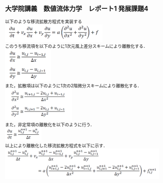 ## 大学院講義　数値流体力学　レポート1 発展課題4

以下のような移流拡散方程式を実装する    
<img src="https://github.com/Chappyphage/Class-Computational-Fluid-Dynamics/blob/main/formula/iryu_kakusan.png?raw=true" width="320">    
このうち移流項を以下のように1次元風上差分スキームにより離散化する．    
<img src="https://github.com/Chappyphage/Class-Computational-Fluid-Dynamics/blob/main/formula/kazakamisabun.png?raw=true" width="150">    
また，拡散項は以下のように1次の2階微分スキームにより離散化する．    
<img src="https://github.com/Chappyphage/Class-Computational-Fluid-Dynamics/blob/main/formula/kakusan_resan.png?raw=true" width="220">    
また，非定常項の離散化を以下のように行う．  
<img src="https://github.com/Chappyphage/Class-Computational-Fluid-Dynamics/blob/main/formula/hiteijyoukou.png?raw=true" width="120">    
以上により離散化した移流拡散方程式を以下に示す．  
<img src="https://github.com/Chappyphage/Class-Computational-Fluid-Dynamics/blob/main/formula/risanka_1.png?raw=true" width="570">
 
